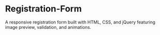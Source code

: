 # Registration-Form
A responsive registration form built with HTML, CSS, and jQuery featuring image preview, validation, and animations.
